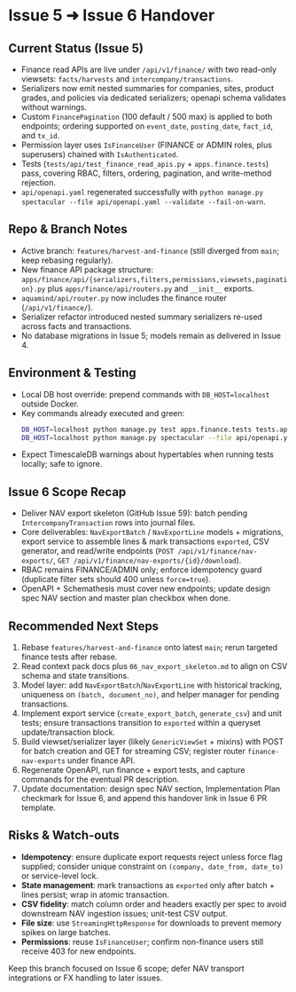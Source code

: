 # Issue 5 ➜ Issue 6 Handover

## Current Status (Issue 5)
- Finance read APIs are live under `/api/v1/finance/` with two read-only viewsets: `facts/harvests` and `intercompany/transactions`.
- Serializers now emit nested summaries for companies, sites, product grades, and policies via dedicated serializers; openapi schema validates without warnings.
- Custom `FinancePagination` (100 default / 500 max) is applied to both endpoints; ordering supported on `event_date`, `posting_date`, `fact_id`, and `tx_id`.
- Permission layer uses `IsFinanceUser` (FINANCE or ADMIN roles, plus superusers) chained with `IsAuthenticated`.
- Tests (`tests/api/test_finance_read_apis.py` + `apps.finance.tests`) pass, covering RBAC, filters, ordering, pagination, and write-method rejection.
- `api/openapi.yaml` regenerated successfully with `python manage.py spectacular --file api/openapi.yaml --validate --fail-on-warn`.

## Repo & Branch Notes
- Active branch: `features/harvest-and-finance` (still diverged from `main`; keep rebasing regularly).
- New finance API package structure: `apps/finance/api/{serializers,filters,permissions,viewsets,pagination}.py` plus `apps/finance/api/routers.py` and `__init__` exports.
- `aquamind/api/router.py` now includes the finance router (`/api/v1/finance/`).
- Serializer refactor introduced nested summary serializers re-used across facts and transactions.
- No database migrations in Issue 5; models remain as delivered in Issue 4.

## Environment & Testing
- Local DB host override: prepend commands with `DB_HOST=localhost` outside Docker.
- Key commands already executed and green:
  ```bash
  DB_HOST=localhost python manage.py test apps.finance.tests tests.api.test_finance_read_apis
  DB_HOST=localhost python manage.py spectacular --file api/openapi.yaml --validate --fail-on-warn
  ```
- Expect TimescaleDB warnings about hypertables when running tests locally; safe to ignore.

## Issue 6 Scope Recap
- Deliver NAV export skeleton (GitHub Issue 59): batch pending `IntercompanyTransaction` rows into journal files.
- Core deliverables: `NavExportBatch` / `NavExportLine` models + migrations, export service to assemble lines & mark transactions `exported`, CSV generator, and read/write endpoints (`POST /api/v1/finance/nav-exports/`, `GET /api/v1/finance/nav-exports/{id}/download`).
- RBAC remains FINANCE/ADMIN only; enforce idempotency guard (duplicate filter sets should 400 unless `force=true`).
- OpenAPI + Schemathesis must cover new endpoints; update design spec NAV section and master plan checkbox when done.

## Recommended Next Steps
1. Rebase `features/harvest-and-finance` onto latest `main`; rerun targeted finance tests after rebase.
2. Read context pack docs plus `06_nav_export_skeleton.md` to align on CSV schema and state transitions.
3. Model layer: add `NavExportBatch`/`NavExportLine` with historical tracking, uniqueness on `(batch, document_no)`, and helper manager for pending transactions.
4. Implement export service (`create_export_batch`, `generate_csv`) and unit tests; ensure transactions transition to `exported` within a queryset update/transaction block.
5. Build viewset/serializer layer (likely `GenericViewSet` + mixins) with POST for batch creation and GET for streaming CSV; register router `finance-nav-exports` under finance API.
6. Regenerate OpenAPI, run finance + export tests, and capture commands for the eventual PR description.
7. Update documentation: design spec NAV section, Implementation Plan checkmark for Issue 6, and append this handover link in Issue 6 PR template.

## Risks & Watch-outs
- **Idempotency**: ensure duplicate export requests reject unless force flag supplied; consider unique constraint on `(company, date_from, date_to)` or service-level lock.
- **State management**: mark transactions as `exported` only after batch + lines persist; wrap in atomic transaction.
- **CSV fidelity**: match column order and headers exactly per spec to avoid downstream NAV ingestion issues; unit-test CSV output.
- **File size**: use `StreamingHttpResponse` for downloads to prevent memory spikes on large batches.
- **Permissions**: reuse `IsFinanceUser`; confirm non-finance users still receive 403 for new endpoints.

Keep this branch focused on Issue 6 scope; defer NAV transport integrations or FX handling to later issues.
